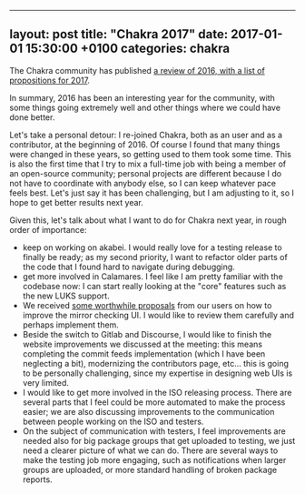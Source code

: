  
---
layout: post
title:  "Chakra 2017"
date:   2017-01-01 15:30:00 +0100
categories: chakra 
---

The Chakra community has published [a review of 2016, with a list of propositions for 2017](https://chakralinux.org/news/index.php?/archives/189-Best-wishes-to-all-the-Chakra-community-for-2017!.html).

In summary, 2016 has been an interesting year for the community, with some things going extremely well and other things where we could have done better.

Let's take a personal detour: I re-joined Chakra, both as an user and as a contributor, at the beginning of 2016. Of course I found that many things were changed in these years, so getting used to them took some time. This is also the first time that I try to mix a full-time job with being a member of an open-source community; personal projects are different because I do not have to coordinate with anybody else, so I can keep whatever pace feels best. Let's just say it has been challenging, but I am adjusting to it, so I hope to get better results next year.

Given this, let's talk about what I want to do for Chakra next year, in rough order of importance:

- keep on working on akabei. I would really love for a testing release to finally be ready; as my second priority, I want to refactor older parts of the code that I found hard to navigate during debugging.
- get more involved in Calamares. I feel like I am pretty familiar with the codebase now: I can start really looking at the "core" features such as the new LUKS support.
- We received [some worthwhile proposals](https://chakralinux.org/forum/viewtopic.php?pid=91951#p91951) from our users on how to improve the mirror checking UI. I would like to review them carefully and perhaps implement them.
- Beside the switch to Gitlab and Discourse, I would like to finish the website improvements we discussed at the meeting: this means completing the commit feeds implementation (which I have been neglecting a bit), modernizing the contributors page, etc... this is going to be personally challenging, since my expertise in designing web UIs is very limited.
- I would like to get more involved in the ISO releasing process. There are several parts that I feel could be more automated to make the process easier; we are also discussing improvements to the communication between people working on the ISO and testers.
- On the subject of communication with testers, I feel improvements are needed also for big package groups that get uploaded to testing, we just need a clearer picture of what we can do. There are several ways to make the testing job more engaging, such as notifications when larger groups are uploaded, or more standard handling of broken package reports.
